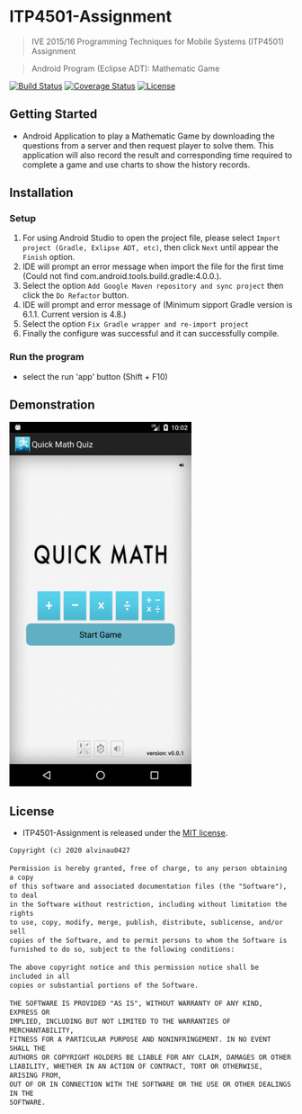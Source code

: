 # ITP4501-Assignment
> IVE 2015/16 Programming Techniques for Mobile Systems (ITP4501) Assignment

> Android Program (Eclipse ADT): Mathematic Game

[![Build Status](http://img.shields.io/travis/badges/badgerbadgerbadger.svg?style=flat-square)](https://travis-ci.org/badges/badgerbadgerbadger)
[![Coverage Status](http://img.shields.io/coveralls/badges/badgerbadgerbadger.svg?style=flat-square)](https://coveralls.io/r/badges/badgerbadgerbadger)
[![License](http://img.shields.io/:license-mit-blue.svg?style=flat-square)](http://badges.mit-license.org)

## Getting Started
- Android Application to play a Mathematic Game by downloading the questions from a server and then request player to solve them. This application will also record the result and corresponding time required to complete a game and use charts to show the history records.

## Installation

### Setup
1. For using Android Studio to open the project file, please select `Import project (Gradle, Exlipse ADT, etc)`, then click `Next` until appear the `Finish` option.
2. IDE will prompt an error message when import the file for the first time (Could not find com.android.tools.build.gradle:4.0.0.).
3. Select the option `Add Google Maven repository and sync project` then click the `Do Refactor` button.
4. IDE will prompt and error message of (Minimum sipport Gradle version is 6.1.1. Current version is 4.8.)
5. Select the option `Fix Gradle wrapper and re-import project`
6. Finally the configure was successful and it can successfully compile.

### Run the program
- select the run 'app' button (Shift + F10)

## Demonstration
![image](https://github.com/alvinau0427/ITP4501-Assignment/blob/master/doc/demo.gif)

## License
- ITP4501-Assignment is released under the [MIT license](https://opensource.org/licenses/MIT).
```
Copyright (c) 2020 alvinau0427

Permission is hereby granted, free of charge, to any person obtaining a copy
of this software and associated documentation files (the "Software"), to deal
in the Software without restriction, including without limitation the rights
to use, copy, modify, merge, publish, distribute, sublicense, and/or sell
copies of the Software, and to permit persons to whom the Software is
furnished to do so, subject to the following conditions:

The above copyright notice and this permission notice shall be included in all
copies or substantial portions of the Software.

THE SOFTWARE IS PROVIDED "AS IS", WITHOUT WARRANTY OF ANY KIND, EXPRESS OR
IMPLIED, INCLUDING BUT NOT LIMITED TO THE WARRANTIES OF MERCHANTABILITY,
FITNESS FOR A PARTICULAR PURPOSE AND NONINFRINGEMENT. IN NO EVENT SHALL THE
AUTHORS OR COPYRIGHT HOLDERS BE LIABLE FOR ANY CLAIM, DAMAGES OR OTHER
LIABILITY, WHETHER IN AN ACTION OF CONTRACT, TORT OR OTHERWISE, ARISING FROM,
OUT OF OR IN CONNECTION WITH THE SOFTWARE OR THE USE OR OTHER DEALINGS IN THE
SOFTWARE.
```

